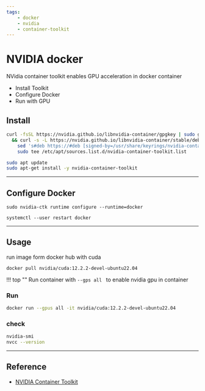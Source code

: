 ```yaml
---
tags:
    - docker
    - nvidia
    - container-toolkit
---
```

# NVIDIA docker
NVidia container toolkit enables GPU acceleration in docker container

- Install Toolkit
- Configure Docker
- Run with GPU
  
## Install


```bash title="add nvidia toolkit repository"
curl -fsSL https://nvidia.github.io/libnvidia-container/gpgkey | sudo gpg --dearmor -o /usr/share/keyrings/nvidia-container-toolkit-keyring.gpg \
  && curl -s -L https://nvidia.github.io/libnvidia-container/stable/deb/nvidia-container-toolkit.list | \
    sed 's#deb https://#deb [signed-by=/usr/share/keyrings/nvidia-container-toolkit-keyring.gpg] https://#g' | \
    sudo tee /etc/apt/sources.list.d/nvidia-container-toolkit.list
```

```bash title="install"
sudo apt update
sudo apt-get install -y nvidia-container-toolkit
```

---

## Configure Docker

```
sudo nvidia-ctk runtime configure --runtime=docker
```

```
systemctl --user restart docker
```

---

## Usage

run image form docker hub with cuda 

```
docker pull nvidia/cuda:12.2.2-devel-ubuntu22.04
```

!!! top ""
     Run container with `--gps all ` to enable nvidia gpu in container

### Run
```bash
docker run --gpus all -it nvidia/cuda:12.2.2-devel-ubuntu22.04
```


### check
```bash 
nvidia-smi
nvcc --version
```

---

## Reference
- [NVIDIA Container Toolkit](https://docs.nvidia.com/datacenter/cloud-native/container-toolkit/latest/install-guide.html)